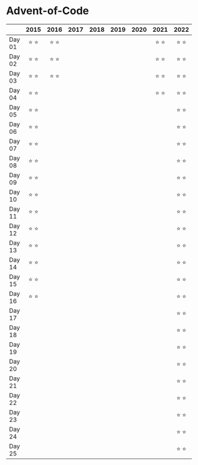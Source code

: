 # Advent-of-Code

|        |      2015     |      2016     |      2017     |      2018     |      2019     |      2020     |      2021     |      2022     |      2023     |
| :----- | :-----------: | :-----------: | :-----------: | :-----------: | :-----------: | :-----------: | :-----------: | :-----------: | :-----------: |
| Day 01 | :star: :star: | :star: :star: |               |               |               |               | :star: :star: | :star: :star: | :star: :star: |
| Day 02 | :star: :star: | :star: :star: |               |               |               |               | :star: :star: | :star: :star: | :star: :star: |
| Day 03 | :star: :star: | :star: :star: |               |               |               |               | :star: :star: | :star: :star: | :star: :star: |
| Day 04 | :star: :star: |               |               |               |               |               | :star: :star: | :star: :star: | :star:        |
| Day 05 | :star: :star: |               |               |               |               |               |               | :star: :star: |               |
| Day 06 | :star: :star: |               |               |               |               |               |               | :star: :star: |               |
| Day 07 | :star: :star: |               |               |               |               |               |               | :star: :star: |               |
| Day 08 | :star: :star: |               |               |               |               |               |               | :star: :star: |               |
| Day 09 | :star: :star: |               |               |               |               |               |               | :star: :star: |               |
| Day 10 | :star: :star: |               |               |               |               |               |               | :star: :star: |               |
| Day 11 | :star: :star: |               |               |               |               |               |               | :star: :star: |               |
| Day 12 | :star: :star: |               |               |               |               |               |               | :star: :star: |               |
| Day 13 | :star: :star: |               |               |               |               |               |               | :star: :star: |               |
| Day 14 | :star: :star: |               |               |               |               |               |               | :star: :star: |               |
| Day 15 | :star: :star: |               |               |               |               |               |               | :star: :star: |               |
| Day 16 | :star: :star: |               |               |               |               |               |               | :star: :star: |               |
| Day 17 |               |               |               |               |               |               |               | :star: :star: |               |
| Day 18 |               |               |               |               |               |               |               | :star: :star: |               |
| Day 19 |               |               |               |               |               |               |               | :star: :star: |               |
| Day 20 |               |               |               |               |               |               |               | :star: :star: |               |
| Day 21 |               |               |               |               |               |               |               | :star: :star: |               |
| Day 22 |               |               |               |               |               |               |               | :star: :star: |               |
| Day 23 |               |               |               |               |               |               |               | :star: :star: |               |
| Day 24 |               |               |               |               |               |               |               | :star: :star: |               |
| Day 25 |               |               |               |               |               |               |               | :star: :star: |               |
